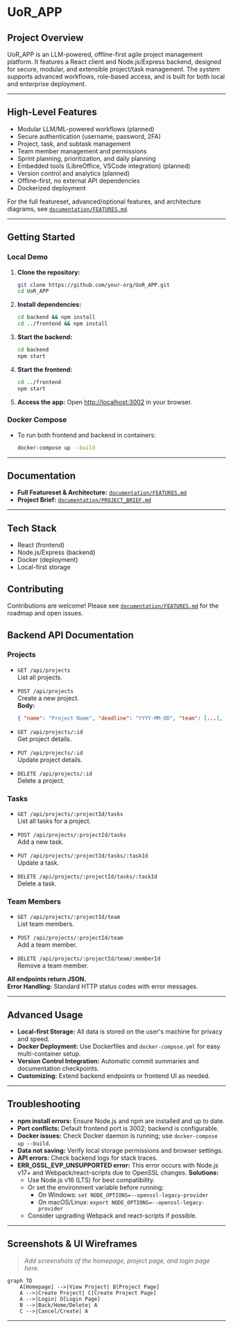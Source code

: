 # UoR_APP

## Project Overview

UoR_APP is an LLM-powered, offline-first agile project management platform. It features a React client and Node.js/Express backend, designed for secure, modular, and extensible project/task management. The system supports advanced workflows, role-based access, and is built for both local and enterprise deployment.

---

## High-Level Features

- Modular LLM/ML-powered workflows (planned)
- Secure authentication (username, password, 2FA)
- Project, task, and subtask management
- Team member management and permissions
- Sprint planning, prioritization, and daily planning
- Embedded tools (LibreOffice, VSCode integration) (planned)
- Version control and analytics (planned)
- Offline-first, no external API dependencies
- Dockerized deployment

For the full featureset, advanced/optional features, and architecture diagrams, see [`documentation/FEATURES.md`](documentation/FEATURES.md:1).

---

## Getting Started

### Local Demo

1. **Clone the repository:**
   ```sh
   git clone https://github.com/your-org/UoR_APP.git
   cd UoR_APP
   ```
2. **Install dependencies:**
   ```sh
   cd backend && npm install
   cd ../frontend && npm install
   ```
3. **Start the backend:**
   ```sh
   cd backend
   npm start
   ```
4. **Start the frontend:**
   ```sh
   cd ../frontend
   npm start
   ```
5. **Access the app:**
   Open [http://localhost:3002](http://localhost:3002) in your browser.

### Docker Compose

- To run both frontend and backend in containers:
  ```sh
  docker-compose up --build
  ```

---

## Documentation

- **Full Featureset & Architecture:** [`documentation/FEATURES.md`](documentation/FEATURES.md:1)
- **Project Brief:** [`documentation/PROJECT_BRIEF.md`](documentation/PROJECT_BRIEF.md:1)

---

## Tech Stack

- React (frontend)
- Node.js/Express (backend)
- Docker (deployment)
- Local-first storage


## Contributing

Contributions are welcome! Please see [`documentation/FEATURES.md`](documentation/FEATURES.md:1) for the roadmap and open issues.

## Backend API Documentation

### Projects

- `GET /api/projects`  
  List all projects.

- `POST /api/projects`  
  Create a new project.  
  **Body:**  
  ```json
  { "name": "Project Name", "deadline": "YYYY-MM-DD", "team": [...], "tasks": [...] }
  ```

- `GET /api/projects/:id`  
  Get project details.

- `PUT /api/projects/:id`  
  Update project details.

- `DELETE /api/projects/:id`  
  Delete a project.

### Tasks

- `GET /api/projects/:projectId/tasks`  
  List all tasks for a project.

- `POST /api/projects/:projectId/tasks`  
  Add a new task.

- `PUT /api/projects/:projectId/tasks/:taskId`  
  Update a task.

- `DELETE /api/projects/:projectId/tasks/:taskId`  
  Delete a task.

### Team Members

- `GET /api/projects/:projectId/team`  
  List team members.

- `POST /api/projects/:projectId/team`  
  Add a team member.

- `DELETE /api/projects/:projectId/team/:memberId`  
  Remove a team member.

**All endpoints return JSON.**  
**Error Handling:** Standard HTTP status codes with error messages.

---

## Advanced Usage

- **Local-first Storage:** All data is stored on the user's machine for privacy and speed.
- **Docker Deployment:** Use Dockerfiles and `docker-compose.yml` for easy multi-container setup.
- **Version Control Integration:** Automatic commit summaries and documentation checkpoints.
- **Customizing:** Extend backend endpoints or frontend UI as needed.

---

## Troubleshooting

- **npm install errors:** Ensure Node.js and npm are installed and up to date.
- **Port conflicts:** Default frontend port is 3002; backend is configurable.
- **Docker issues:** Check Docker daemon is running; use `docker-compose up --build`.
- **Data not saving:** Verify local storage permissions and browser settings.
- **API errors:** Check backend logs for stack traces.
- **ERR_OSSL_EVP_UNSUPPORTED error:**
  This error occurs with Node.js v17+ and Webpack/react-scripts due to OpenSSL changes.
  **Solutions:**
  - Use Node.js v16 (LTS) for best compatibility.
  - Or set the environment variable before running:
    - On Windows: `set NODE_OPTIONS=--openssl-legacy-provider`
    - On macOS/Linux: `export NODE_OPTIONS=--openssl-legacy-provider`
  - Consider upgrading Webpack and react-scripts if possible.
---

## Screenshots & UI Wireframes

> _Add screenshots of the homepage, project page, and login page here._

```mermaid
graph TD
    A[Homepage] -->|View Project| B[Project Page]
    A -->|Create Project| C[Create Project Page]
    A -->|Login| D[Login Page]
    B -->|Back/Home/Delete| A
    C -->|Cancel/Create| A
```

---
